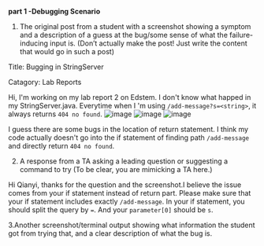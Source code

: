 **part 1 -Debugging Scenario**
1. The original post from a student with a screenshot showing a symptom and a description of a guess at the bug/some sense of what the failure-inducing input is. (Don’t actually make the post! Just write the content that would go in such a post)
   
Title: Bugging in StringServer

Catagory: Lab Reports

Hi, I'm working on my lab report 2 on Edstem. I don't know what happed in my StringServer.java. Everytime when I 'm using ```/add-message?s=<string>```, it always returns ```404 no found```.
![image](https://github.com/Quianey/cse15l-lab-report5/assets/147276821/46c715fd-c753-4867-8b2a-3578f809cf5b)
![image](https://github.com/Quianey/cse15l-lab-report5/assets/147276821/1500e02b-69d1-4abe-8817-af092f49fa1e)
![image](https://github.com/Quianey/cse15l-lab-report5/assets/147276821/410a3804-69de-454b-8f14-516930635f50)

I guess there are some bugs in the location of return statement. I think my code actually doesn't go into the if statement of finding path ```/add-message``` and directly return ```404 no found```. 

2. A response from a TA asking a leading question or suggesting a command to try (To be clear, you are mimicking a TA here.)

Hi Qianyi, thanks for the question and the screenshot.I believe the issue comes from your if statement instead of return part. Please make sure that your if statement includes exactly ```/add-message```. In your if statement, you should split the query by ```=```. And your ```parameter[0]```
should be ```s```. 

3.Another screenshot/terminal output showing what information the student got from trying that, and a clear description of what the bug is.
